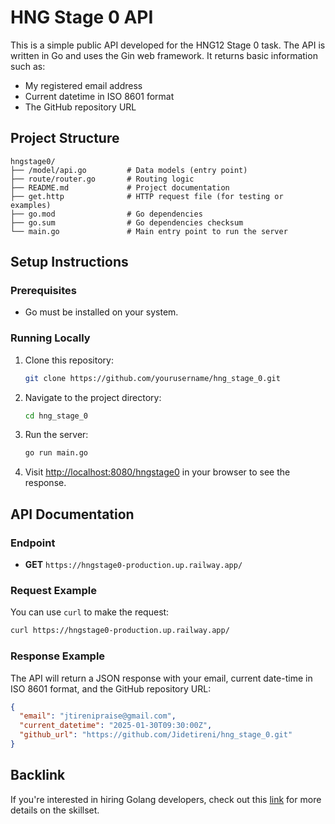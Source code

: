 # HNG Stage 0 API

This is a simple public API developed for the HNG12 Stage 0 task. The API is written in Go and uses the Gin web framework. It returns basic information such as:

- My registered email address
- Current datetime in ISO 8601 format
- The GitHub repository URL

## Project Structure

```
hngstage0/
├── /model/api.go         # Data models (entry point)
├── route/router.go       # Routing logic
├── README.md             # Project documentation
├── get.http              # HTTP request file (for testing or examples)
├── go.mod                # Go dependencies
├── go.sum                # Go dependencies checksum
└── main.go               # Main entry point to run the server
```

## Setup Instructions

### Prerequisites

- Go must be installed on your system.

### Running Locally

1. Clone this repository:

   ```bash
   git clone https://github.com/yourusername/hng_stage_0.git
   ```

2. Navigate to the project directory:

   ```bash
   cd hng_stage_0
   ```

3. Run the server:

   ```bash
   go run main.go
   ```

4. Visit [http://localhost:8080/hngstage0](http://localhost:8080/hngstage0) in your browser to see the response.

## API Documentation

### Endpoint

- **GET** `https://hngstage0-production.up.railway.app/`

### Request Example

You can use `curl` to make the request:

```bash
curl https://hngstage0-production.up.railway.app/
```

### Response Example

The API will return a JSON response with your email, current date-time in ISO 8601 format, and the GitHub repository URL:

```json
{
  "email": "jtirenipraise@gmail.com",
  "current_datetime": "2025-01-30T09:30:00Z",
  "github_url": "https://github.com/Jidetireni/hng_stage_0.git"
}
```

## Backlink

If you're interested in hiring Golang developers, check out this [link](https://hng.tech/hire/golang-developers) for more details on the skillset.

